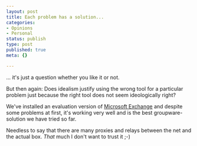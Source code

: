 ```yaml
---
layout: post
title: Each problem has a solution...
categories:
- Opinions
- Personal
status: publish
type: post
published: true
meta: {}

---
```

... it's just a question whether you like it or not.

But then again: Does idealism justify using the wrong tool for a particular problem just because the right tool does not seem ideologically right?

We've installed an evaluation version of <a href="http://www.microsoft.com/exchange">Microsoft Exchange</a> and despite some problems at first, it's working very well and is the best groupware-solution we have tried so far.

Needless to say that there are many proxies and relays between the net and the actual box. *That* much I don't want to trust it ;-)
